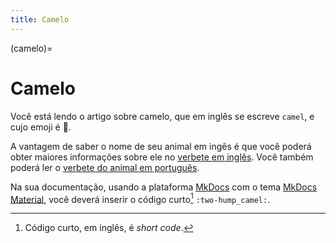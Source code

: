 ```yaml
---
title: Camelo
---
```


(camelo)=

# Camelo

Você está lendo o artigo sobre camelo, que em inglês se escreve 
`camel`, e cujo emoji é 🐫.

A vantagem de saber o nome de seu animal em ingês é que você poderá obter maiores informações sobre ele no [verbete em inglês](wikien:camel). 
Você também poderá ler o [verbete do animal em português](wikipt:camelo).

Na sua documentação, usando a plataforma [MkDocs](https://www.mkdocs.org/) com o tema [MkDocs Material](https://squidfunk.github.io/mkdocs-material/),
você deverá inserir o código curto[^1] `:two-hump_camel:`.

[^1]: Código curto, em inglês, é *short code*.
